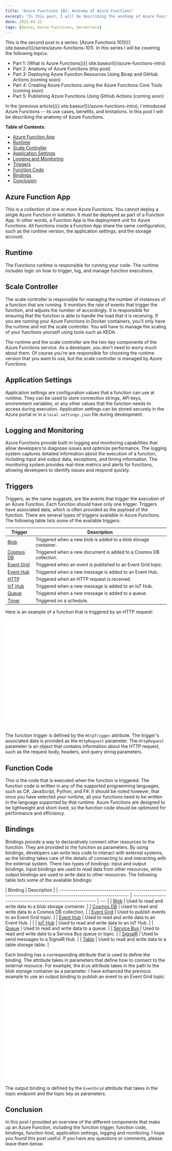 ```yaml
---
title: "Azure Functions 101: Anatomy of Azure Functions"
excerpt: "In this post, I will be describing the anatomy of Azure Functions."
date: 2023-04-22
tags: [Azure, Azure Functions, Serverless]
---
```


This is the second post in a series: [Azure Functions 101]({{ site.baseurl}}/series/azure-functions-101). In this series I will be covering the following topics:

- Part 1: [What Is Azure Functions]({{ site.baseurl}}/azure-functions-intro)
- Part 2: Anatomy of Azure Functions (this post)
- Part 3: Deploying Azure Function Resources Using Bicep and GitHub Actions (coming soon)
- Part 4: Creating Azure Functions using the Azure Functions Core Tools (coming soon)
- Part 5: Publishing Azure Functions Using GitHub Actions (coming soon)

In the [previous article]({{ site.baseurl}}/azure-functions-intro), I introduced Azure Functions -- its use cases, benefits, and limitations. In this post I will be describing the anatomy of Azure Functions.

**Table of Contents**:

- [Azure Function App](#azure-function-app)
- [Runtime](#runtime)
- [Scale Controller](#scale-controller)
- [Application Settings](#application-settings)
- [Logging and Monitoring](#logging-and-monitoring)
- [Triggers](#triggers)
- [Function Code](#function-code)
- [Bindings](#bindings)
- [Conclusion](#conclusion)

## Azure Function App

This is a collection of one or more Azure Functions. You cannot deploy a single Azure Function in isolation. It must be deployed as part of a Function App. In other words, a Function App is the deployment unit for Azure Functions. All functions inside a Function App share the same configuration, such as the runtime version, the application settings, and the storage account.

## Runtime

The Functions runtime is responsible for running your code. The runtime includes logic on how to trigger, log, and manage function executions.

## Scale Controller

The scale controller is responsible for managing the number of instances of a function that are running. It monitors the rate of events that trigger the function, and adjusts the number of accordingly. It is responsible for ensuring that the function is able to handle the load that it is receiving. If you are running your Azure Functions in Docker containers, you'll only have the runtime and not the scale controller. You will have to manage the scaling of your functions yourself using tools such as KEDA.

The runtime and the scale controller are the two key components of the Azure Functions service. As a developer, you don't need to worry much about them. Of course you're are responsible for choosing the runtime version that you want to use, but the scale controller is managed by Azure Functions.

## Application Settings

Application settings are configuration values that a function can use at runtime. They can be used to store connection strings, API keys, environment variables, or any other values that the function needs to access during execution. Application settings can be stored securely in the Azure portal or in a `local.settings.json` file during development.

## Logging and Monitoring

Azure Functions provide built-in logging and monitoring capabilities that allow developers to diagnose issues and optimize performance. The logging system captures detailed information about the execution of a function, including input and output data, exceptions, and timing information. The monitoring system provides real-time metrics and alerts for functions, allowing developers to identify issues and respond quickly.

## Triggers

Triggers, as the name suggests, are the events that trigger the execution of an Azure Function. Each function should have only one trigger. Triggers have associated data, which is often provided as the payload of the function. There are several types of triggers available in Azure Functions. The following table lists some of the available triggers:

| Trigger                                                                                                                | Description                                                       |
| ---------------------------------------------------------------------------------------------------------------------- | ----------------------------------------------------------------- |
| [Blob](https://docs.microsoft.com/en-us/azure/azure-functions/functions-bindings-storage-blob-trigger?tabs=csharp)     | Triggered when a new blob is added to a blob storage container.   |
| [Cosmos DB](https://docs.microsoft.com/en-us/azure/azure-functions/functions-bindings-cosmosdb-v2-trigger?tabs=csharp) | Triggered when a new document is added to a Cosmos DB collection. |
| [Event Grid](https://docs.microsoft.com/en-us/azure/azure-functions/functions-bindings-event-grid?tabs=csharp)         | Triggered when an event is published to an Event Grid topic.      |
| [Event Hub](https://docs.microsoft.com/en-us/azure/azure-functions/functions-bindings-event-hubs-trigger?tabs=csharp)  | Triggered when a new message is added to an Event Hub.            |
| [HTTP](https://docs.microsoft.com/en-us/azure/azure-functions/functions-bindings-http-webhook?tabs=csharp)             | Triggered when an HTTP request is received.                       |
| [IoT Hub](https://learn.microsoft.com/en-us/azure/azure-functions/functions-bindings-event-iot-trigger)                | Triggered when a new message is added to an IoT Hub.              |
| [Queue](https://docs.microsoft.com/en-us/azure/azure-functions/functions-bindings-storage-queue-trigger?tabs=csharp)   | Triggered when a new message is added to a queue.                 |
| [Timer](https://docs.microsoft.com/en-us/azure/azure-functions/functions-bindings-timer?tabs=csharp)                   | Triggered on a schedule.                                          |

Here is an example of a function that is triggered by an HTTP request:

![http trigger](/images/azure-function-trigger.svg)

The function trigger is defined by the `HttpTrigger` attribute. The trigger's associated data is provided as the `HttpRequest` parameter. The `HttpRequest` parameter is an object that contains information about the HTTP request, such as the request body, headers, and query string parameters.

## Function Code

This is the code that is executed when the function is triggered. The function code is written in any of the supported programming languages, such as C#, JavaScript, Python, and F#. It should be noted however, that once you have selected your runtime, all your functions need to be written in the language supported by that runtime. Azure Functions are designed to be lightweight and short-lived, so the function code should be optimized for performance and efficiency.

## Bindings

Bindings provide a way to declaratively connect other resources to the function. They are provided to the function as parameters. By using bindings, developers can write less code to interact with external systems, as the binding takes care of the details of connecting to and interacting with the external system. There two types of bindings: input and output bindings. Input bindings are used to read data from other resources, while output bindings are used to write data to other resources. The following table lists some of the available bindings:

| Binding                                                                                                          | Description                                                  |
| ---------------------------------------------------------------------------------------------------------------- | ------------------------------------------------------------ | --- |
| [Blob](https://docs.microsoft.com/en-us/azure/azure-functions/functions-bindings-storage-blob?tabs=csharp)       | Used to read and write data to a blob storage container.     |
| [Cosmos DB](https://docs.microsoft.com/en-us/azure/azure-functions/functions-bindings-cosmosdb-v2?tabs=csharp)   | Used to read and write data to a Cosmos DB collection.       |
| [Event Grid](https://docs.microsoft.com/en-us/azure/azure-functions/functions-bindings-event-grid?tabs=csharp)   | Used to publish events to an Event Grid topic.               |
| [Event Hub](https://docs.microsoft.com/en-us/azure/azure-functions/functions-bindings-event-hubs?tabs=csharp)    | Used to read and write data to an Event Hub.                 |     |
| [IoT Hub](https://docs.microsoft.com/en-us/azure/azure-functions/functions-bindings-event-iot?tabs=csharp)       | Used to read and write data to an IoT Hub.                   |
| [Queue](https://docs.microsoft.com/en-us/azure/azure-functions/functions-bindings-storage-queue?tabs=csharp)     | Used to read and write data to a queue.                      |
| [Service Bus](https://docs.microsoft.com/en-us/azure/azure-functions/functions-bindings-service-bus?tabs=csharp) | Used to read and write data to a Service Bus queue or topic. |
| [SignalR](https://docs.microsoft.com/en-us/azure/azure-functions/functions-bindings-signalr-service?tabs=csharp) | Used to send messages to a SignalR Hub.                      |
| [Table](https://docs.microsoft.com/en-us/azure/azure-functions/functions-bindings-storage-table?tabs=csharp)     | Used to read and write data to a table storage table.        |

Each binding has a corresponding attribute that is used to define the binding. The attribute takes in parameters that define how to connect to the external resource. For example, the `Blob` attribute takes in the path to the blob storage container as a parameter. I have enhanced the previous example to use an output binding to publish an event to an Event Grid topic:

![output binding](/images/azure-functions-bindings.svg)

The output binding is defined by the `EventGrid` attribute that takes in the topic endpoint and the topic key as parameters.

## Conclusion

In this post I provided an overview of the different components that make up an Azure Function, including the function trigger, function code, bindings, function host, application settings, logging and monitoring. I hope you found this post useful. If you have any questions or comments, please leave them below.
